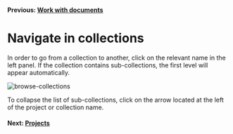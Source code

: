 #### Previous: [Work with documents](../documents/work-with-documents.md)

# Navigate in collections

In order to go from a collection to another, click on the relevant name in the left panel. If the collection contains sub-collections, the first level will appear automatically.

![browse-collections](img/browse-collections.png)

To collapse the list of sub-collections, click on the arrow located at the left of the project or collection name.


#### Next: [Projects](./projects/index.md)
